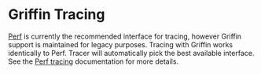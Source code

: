 # Griffin Tracing

[Perf](perf.md) is currently the recommended interface for tracing, however Griffin support is 
maintained for legacy purposes. Tracing with Griffin works identically to Perf. Tracer will 
automatically pick the best available interface. See the [Perf tracing](perf.md) documentation 
for more details.
